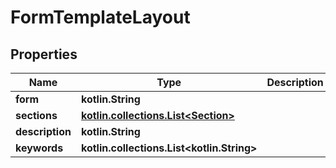 
# FormTemplateLayout

## Properties
Name | Type | Description | Notes
------------ | ------------- | ------------- | -------------
**form** | **kotlin.String** |  |
**sections** | [**kotlin.collections.List&lt;Section&gt;**](Section.md) |  |
**description** | **kotlin.String** |  |  [optional]
**keywords** | **kotlin.collections.List&lt;kotlin.String&gt;** |  |  [optional]
